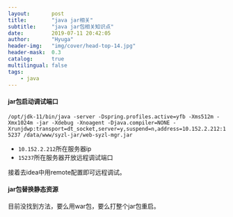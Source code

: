 ```yaml
---
layout:       post
title:        "java jar相关"
subtitle:     "java jar包相关知识点"
date:         2019-07-11 20:42:05
author:       "Hyuga"
header-img:   "img/cover/head-top-14.jpg"
header-mask:  0.3
catalog:      true
multilingual: false
tags:
    - java
---
```


#### jar包启动调试端口 

`/opt/jdk-11/bin/java -server -Dspring.profiles.active=yfb -Xms512m -Xmx1024m -jar -Xdebug -Xnoagent -Djava.compiler=NONE -Xrunjdwp:transport=dt_socket,server=y,suspend=n,address=10.152.2.212:15237 /data/www/syzl-jar/web-syzl-mgr.jar`

- `10.152.2.212`所在服务器ip
- `15237`所在服务器开放远程调试端口

接着去idea中用remote配置即可远程调试。

#### jar包替换静态资源

目前没找到方法，要么用war包，要么打整个jar包重启。




